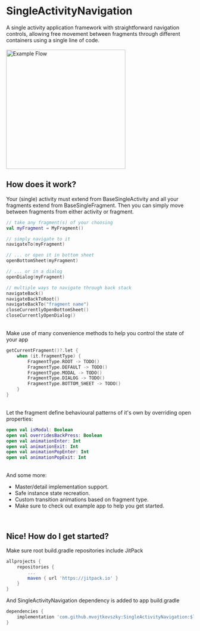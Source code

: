 # SingleActivityNavigation
A single activity application framework with straightforward navigation controls, allowing free 
movement between fragments through different containers using a single line of code.
<br/><br/>
<img src="example.gif" alt="Example Flow" width="320"/>

## How does it work?
Your (single) activity must extend from BaseSingleActivity and all your fragments extend from BaseSingleFragment.
Then you can simply move between fragments from either activity or fragment.

``` kotlin
// take any fragment(s) of your choosing
val myFragment = MyFragment()

// simply navigate to it
navigateTo(myFragment)

// ... or open it in bottom sheet
openBottomSheet(myFragment)

// ... or in a dialog
openDialog(myFragment)

// multiple ways to navigate through back stack
navigateBack()
navigateBackToRoot()
navigateBackTo("fragment name")
closeCurrentlyOpenBottomSheet()
closeCurrentlyOpenDialog()
```

<br/>Make use of many convenience methods to help you control the state of your app
``` kotlin
getCurrentFragment()?.let {
    when (it.fragmentType) {
        FragmentType.ROOT -> TODO()
        FragmentType.DEFAULT -> TODO()
        FragmentType.MODAL -> TODO()
        FragmentType.DIALOG -> TODO()
        FragmentType.BOTTOM_SHEET -> TODO()
    }
}
```

<br/>Let the fragment define behavioural patterns of it's own by overriding open properties:
``` kotlin
open val isModal: Boolean
open val overridesBackPress: Boolean
open val animationEnter: Int
open val animationExit: Int
open val animationPopEnter: Int
open val animationPopExit: Int
```

<br/>And some more:
* Master/detail implementation support.
* Safe instance state recreation.
* Custom transition animations based on fragment type.
* Make sure to check out example app to help you get started.
<br/>

## Nice! How do I get started?
Make sure root build.gradle repositories include JitPack
``` gradle
allprojects {
    repositories {
        ...
        maven { url 'https://jitpack.io' }
    }
}
```

And SingleActivityNavigation dependency is added to app build.gradle
``` gradle
dependencies {
    implementation 'com.github.mvojtkovszky:SingleActivityNavigation:$latest_version'
}
```
